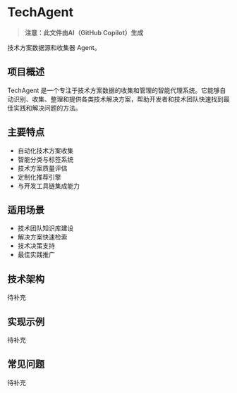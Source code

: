 # TechAgent

> **注意：此文件由AI（GitHub Copilot）生成**

技术方案数据源和收集器 Agent。

## 项目概述

TechAgent 是一个专注于技术方案数据的收集和管理的智能代理系统。它能够自动识别、收集、整理和提供各类技术解决方案，帮助开发者和技术团队快速找到最佳实践和解决问题的方法。

## 主要特点

- 自动化技术方案收集
- 智能分类与标签系统
- 技术方案质量评估
- 定制化推荐引擎
- 与开发工具链集成能力

## 适用场景

- 技术团队知识库建设
- 解决方案快速检索
- 技术决策支持
- 最佳实践推广

## 技术架构

待补充

## 实现示例

待补充

## 常见问题

待补充
